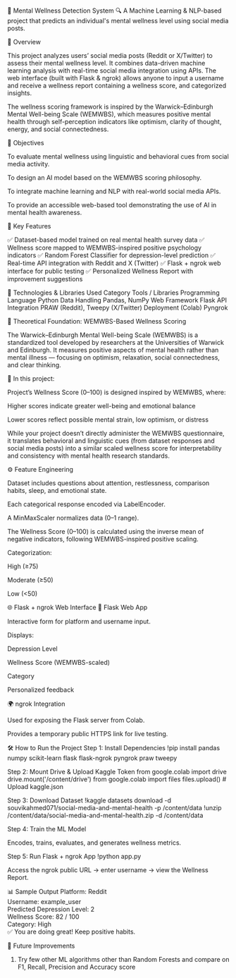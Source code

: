 🧠 Mental Wellness Detection System
🔍 A Machine Learning & NLP-based project that predicts an individual's mental wellness level using social media posts.


🚀 Overview

This project analyzes users’ social media posts (Reddit or X/Twitter) to assess their mental wellness level.
It combines data-driven machine learning analysis with real-time social media integration using APIs.
The web interface (built with Flask & ngrok) allows anyone to input a username and receive a wellness report containing a  wellness score, and categorized insights.

The wellness scoring framework is inspired by the Warwick–Edinburgh Mental Well-being Scale (WEMWBS), which measures positive mental health through self-perception indicators like optimism, clarity of thought, energy, and social connectedness.


🎯 Objectives

To evaluate mental wellness using linguistic and behavioral cues from social media activity.

To design an AI model based on the WEMWBS scoring philosophy.

To integrate machine learning and NLP with real-world social media APIs.

To provide an accessible web-based tool demonstrating the use of AI in mental health awareness.

🧩 Key Features

✅ Dataset-based model trained on real mental health survey data
✅ Wellness score mapped to WEMWBS-inspired positive psychology indicators
✅ Random Forest Classifier for depression-level prediction
✅ Real-time API integration with Reddit and X (Twitter)
✅ Flask + ngrok web interface for public testing
✅ Personalized Wellness Report with improvement suggestions

🧠 Technologies & Libraries Used
Category	Tools / Libraries
Programming Language	Python
Data Handling	Pandas, NumPy
Web Framework	Flask
API Integration	PRAW (Reddit), Tweepy (X/Twitter)
Deployment (Colab)	Pyngrok


🧬 Theoretical Foundation: WEMWBS-Based Wellness Scoring

The Warwick–Edinburgh Mental Well-being Scale (WEMWBS) is a standardized tool developed by researchers at the Universities of Warwick and Edinburgh.
It measures positive aspects of mental health rather than mental illness — focusing on optimism, relaxation, social connectedness, and clear thinking.

🔹 In this project:

Project’s Wellness Score (0–100) is designed inspired by WEMWBS, where:

Higher scores indicate greater well-being and emotional balance

Lower scores reflect possible mental strain, low optimism, or distress

While your project doesn’t directly administer the WEMWBS questionnaire, it translates behavioral and linguistic cues (from dataset responses and social media posts) into a similar scaled wellness score for interpretability and consistency with mental health research standards.


⚙️ Feature Engineering

Dataset includes questions about attention, restlessness, comparison habits, sleep, and emotional state.

Each categorical response encoded via LabelEncoder.

A MinMaxScaler normalizes data (0–1 range).

The Wellness Score (0–100) is calculated using the inverse mean of negative indicators, following WEMWBS-inspired positive scaling.

Categorization:

High (≥75)

Moderate (≥50)

Low (<50)



🌐 Flask + ngrok Web Interface
🧱 Flask Web App

Interactive form for platform and username input.

Displays:

Depression Level

Wellness Score (WEMWBS-scaled)

Category

Personalized feedback

🌍 ngrok Integration

Used for exposing the Flask server from Colab.

Provides a temporary public HTTPS link for live testing.

🛠️ How to Run the Project
Step 1: Install Dependencies
!pip install pandas numpy scikit-learn flask flask-ngrok pyngrok praw tweepy

Step 2: Mount Drive & Upload Kaggle Token
from google.colab import drive
drive.mount('/content/drive')
from google.colab import files
files.upload()  # Upload kaggle.json

Step 3: Download Dataset
!kaggle datasets download -d souvikahmed071/social-media-and-mental-health -p /content/data
!unzip /content/data/social-media-and-mental-health.zip -d /content/data

Step 4: Train the ML Model

Encodes, trains, evaluates, and generates wellness metrics.

Step 5: Run Flask + ngrok App
!python app.py


Access the ngrok public URL → enter username → view the Wellness Report.

📊 Sample Output
Platform: Reddit  
Username: example_user  
Predicted Depression Level: 2  
Wellness Score: 82 / 100  
Category: High  
✅ You are doing great! Keep positive habits.



🔮 Future Improvements
1. Try few other ML algorithms other than Random Forests and compare on F1, Recall, Precision and Accuracy score
